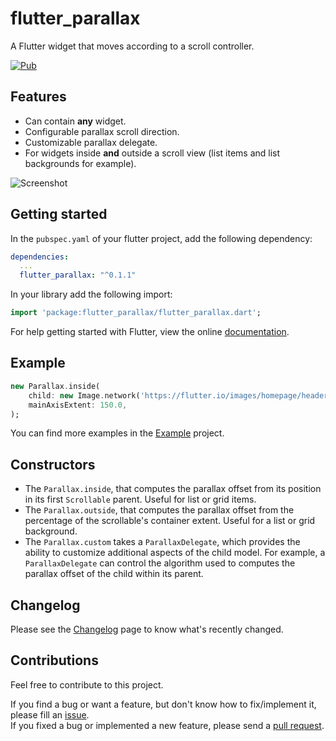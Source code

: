# flutter_parallax

A Flutter widget that moves according to a scroll controller.

[![Pub](https://img.shields.io/pub/v/flutter_parallax.svg)](https://pub.dartlang.org/packages/flutter_parallax)

## Features

* Can contain **any** widget.
* Configurable parallax scroll direction.
* Customizable parallax delegate.
* For widgets inside **and** outside a scroll view (list items and list backgrounds for example). 

![Screenshot](https://raw.githubusercontent.com/letsar/flutter_parallax/master/doc/images/parallax.gif)

## Getting started

In the `pubspec.yaml` of your flutter project, add the following dependency:

```yaml
dependencies:
  ...
  flutter_parallax: "^0.1.1"
```

In your library add the following import:

```dart
import 'package:flutter_parallax/flutter_parallax.dart';
```

For help getting started with Flutter, view the online [documentation](https://flutter.io/).

## Example

```dart
new Parallax.inside(
    child: new Image.network('https://flutter.io/images/homepage/header-illustration.png'),
    mainAxisExtent: 150.0,
);
```

You can find more examples in the [Example](https://github.com/letsar/flutter_parallax/tree/master/example) project.

## Constructors

* The `Parallax.inside`, that computes the parallax offset from its position in its first `Scrollable` parent.
Useful for list or grid items.
* The `Parallax.outside`, that computes the parallax offset from the percentage of the scrollable's container extent.
Useful for a list or grid background.
* The `Parallax.custom` takes a `ParallaxDelegate`, which provides the ability to customize additional aspects of the child model. For example, a `ParallaxDelegate`
can control the algorithm used to computes the parallax offset of the child within its parent.

## Changelog

Please see the [Changelog](https://github.com/letsar/flutter_parallax/blob/master/CHANGELOG.md) page to know what's recently changed.

## Contributions

Feel free to contribute to this project.

If you find a bug or want a feature, but don't know how to fix/implement it, please fill an [issue](https://github.com/letsar/flutter_parallax/issues).  
If you fixed a bug or implemented a new feature, please send a [pull request](https://github.com/letsar/flutter_parallax/pulls).